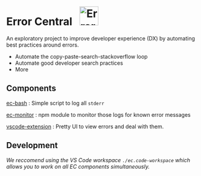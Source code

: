# Error Central  &nbsp; <img src="https://user-images.githubusercontent.com/673455/69014176-b9ed8a80-0944-11ea-9c19-32ed95c2d13d.png" alt="Error Central Logo" width="50">

An exploratory project to improve developer experience (DX) by automating best
practices around errors.

- Automate the copy-paste-search-stackoverflow loop
- Automate good developer search practices
- More

## Components

[ec-bash](ec-bash)
: Simple script to log all `stderr`

[ec-monitor](ec-monitor)
: npm module to monitor those logs for known error messages

[vscode-extension](vscode-extension)
: Pretty UI to view errors and deal with them.

## Development

_We reccomend using the VS Code workspace `./ec.code-workspace` which allows
you to work on all EC components simultaneously._
